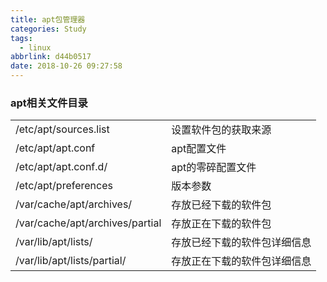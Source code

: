 ```yaml
---
title: apt包管理器
categories: Study
tags:
  - linux
abbrlink: d44b0517
date: 2018-10-26 09:27:58
---
```


### apt相关文件目录 
<!--more-->
| | |
| - | - |
| /etc/apt/sources.list | 设置软件包的获取来源 |
| /etc/apt/apt.conf | apt配置文件 |
| /etc/apt/apt.conf.d/ | apt的零碎配置文件 |
| /etc/apt/preferences | 版本参数 |
| /var/cache/apt/archives/ | 存放已经下载的软件包 |
| /var/cache/apt/archives/partial | 存放正在下载的软件包 |
| /var/lib/apt/lists/ | 存放已经下载的软件包详细信息 |
| /var/lib/apt/lists/partial/ | 存放正在下载的软件包详细信息 |